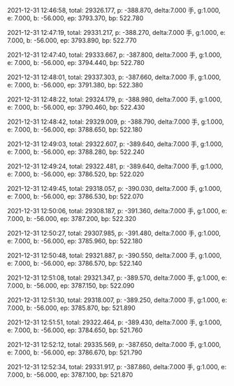 2021-12-31 12:46:58, total: 29326.177, p: -388.870, delta:7.000 手, g:1.000, e: 7.000, b: -56.000, ep: 3793.370, bp: 522.780

2021-12-31 12:47:19, total: 29331.217, p: -388.270, delta:7.000 手, g:1.000, e: 7.000, b: -56.000, ep: 3793.890, bp: 522.770

2021-12-31 12:47:40, total: 29333.667, p: -387.800, delta:7.000 手, g:1.000, e: 7.000, b: -56.000, ep: 3794.440, bp: 522.780

2021-12-31 12:48:01, total: 29337.303, p: -387.660, delta:7.000 手, g:1.000, e: 7.000, b: -56.000, ep: 3791.380, bp: 522.380

2021-12-31 12:48:22, total: 29324.179, p: -388.980, delta:7.000 手, g:1.000, e: 7.000, b: -56.000, ep: 3790.460, bp: 522.430

2021-12-31 12:48:42, total: 29329.009, p: -388.790, delta:7.000 手, g:1.000, e: 7.000, b: -56.000, ep: 3788.650, bp: 522.180

2021-12-31 12:49:03, total: 29322.607, p: -389.640, delta:7.000 手, g:1.000, e: 7.000, b: -56.000, ep: 3788.280, bp: 522.240

2021-12-31 12:49:24, total: 29322.481, p: -389.640, delta:7.000 手, g:1.000, e: 7.000, b: -56.000, ep: 3786.520, bp: 522.020

2021-12-31 12:49:45, total: 29318.057, p: -390.030, delta:7.000 手, g:1.000, e: 7.000, b: -56.000, ep: 3786.530, bp: 522.070

2021-12-31 12:50:06, total: 29308.187, p: -391.360, delta:7.000 手, g:1.000, e: 7.000, b: -56.000, ep: 3787.200, bp: 522.320

2021-12-31 12:50:27, total: 29307.985, p: -391.480, delta:7.000 手, g:1.000, e: 7.000, b: -56.000, ep: 3785.960, bp: 522.180

2021-12-31 12:50:48, total: 29321.887, p: -390.550, delta:7.000 手, g:1.000, e: 7.000, b: -56.000, ep: 3786.570, bp: 522.140

2021-12-31 12:51:08, total: 29321.347, p: -389.570, delta:7.000 手, g:1.000, e: 7.000, b: -56.000, ep: 3787.150, bp: 522.090

2021-12-31 12:51:30, total: 29318.007, p: -389.250, delta:7.000 手, g:1.000, e: 7.000, b: -56.000, ep: 3785.870, bp: 521.890

2021-12-31 12:51:51, total: 29322.464, p: -389.430, delta:7.000 手, g:1.000, e: 7.000, b: -56.000, ep: 3784.650, bp: 521.760

2021-12-31 12:52:12, total: 29335.569, p: -387.650, delta:7.000 手, g:1.000, e: 7.000, b: -56.000, ep: 3786.670, bp: 521.790

2021-12-31 12:52:34, total: 29331.917, p: -387.860, delta:7.000 手, g:1.000, e: 7.000, b: -56.000, ep: 3787.100, bp: 521.870